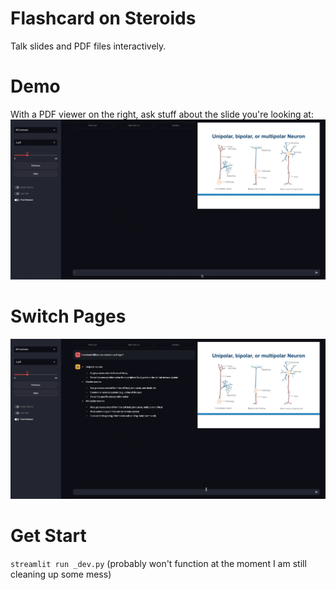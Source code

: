 # Flashcard on Steroids
Talk slides and PDF files interactively.

# Demo
With a PDF viewer on the right, ask stuff about the slide you're looking at:
![Demo](https://github.com/Don-Yin/Flashcards-on-Steroids/blob/2c0ffe0d2cf899d745fe38a0045416ccdabda570/public/QA.gif)

# Switch Pages
![Press ```-``` and ```=``` buttons for switching pages.](https://github.com/Don-Yin/Flashcards-on-Steroids/blob/2c0ffe0d2cf899d745fe38a0045416ccdabda570/public/switch_page.gif)

# Get Start
```streamlit run _dev.py```
(probably won't function at the moment I am still cleaning up some mess)